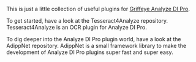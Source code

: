 This is just a little collection of useful plugins for [Griffeye Analyze DI Pro](https://www.griffeye.com/analyze-di/). 

To get started, have a look at the Tesseract4Analyze repository. Tesseract4Analyze is an OCR plugin for Analyze DI Pro.

To dig deeper into the Analyze DI Pro plugin world, have a look at the AdippNet repository. AdippNet is a small framework library to make the development of Analyze DI Pro plugins super fast and super easy.
